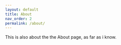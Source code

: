 ```yaml
---
layout: default
title: About
nav_order: 2
permalink: /about/
---
```


This is also about the the About page, as far as i know.

